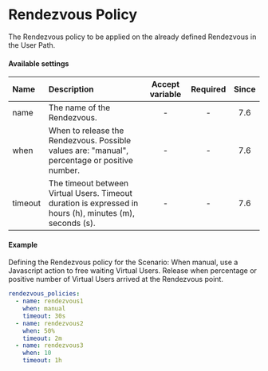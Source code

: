 # Rendezvous Policy
The Rendezvous policy to be applied on the already defined Rendezvous in the User Path.

#### Available settings

| Name                                                   | Description                                   | Accept variable | Required | Since |
|:------------------------------------------------------ |:--------------------------------------------- |:---------------:|:--------:|:-----:|
| name                                                   | The name of the Rendezvous.            | -               | -        |  7.6  |
| when                                                   | When to release the Rendezvous. Possible values are: "manual", percentage or positive number.              | -               | -        |  7.6  |
| timeout                                                | The timeout between Virtual Users. Timeout duration is expressed in hours (h), minutes (m), seconds (s). | -               | -        |  7.6  |

#### Example

Defining the Rendezvous policy for the Scenario:
When manual, use a Javascript action to free waiting Virtual Users.
Release when percentage or positive number of Virtual Users arrived at the Rendezvous point.
```yaml
rendezvous_policies:
  - name: rendezvous1
    when: manual
    timeout: 30s
  - name: rendezvous2
    when: 50%
    timeout: 2m
  - name: rendezvous3
    when: 10
    timeout: 1h
```
